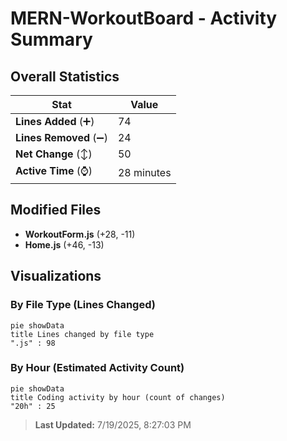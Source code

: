 # MERN-WorkoutBoard - Activity Summary 

## Overall Statistics

| Stat                   | Value                                                             |
| ---------------------- | ----------------------------------------------------------------- |
| **Lines Added** (➕)   | 74                                          |
| **Lines Removed** (➖) | 24                                        |
| **Net Change** (↕)    | 50                |
| **Active Time** (⌚)   | 28 minutes |


## Modified Files
- **WorkoutForm.js** (+28, -11)
- **Home.js** (+46, -13)

## Visualizations

### By File Type (Lines Changed)

```mermaid
pie showData
title Lines changed by file type
".js" : 98
```

### By Hour (Estimated Activity Count)

```mermaid
pie showData
title Coding activity by hour (count of changes)
"20h" : 25
```


> **Last Updated:** 7/19/2025, 8:27:03 PM
